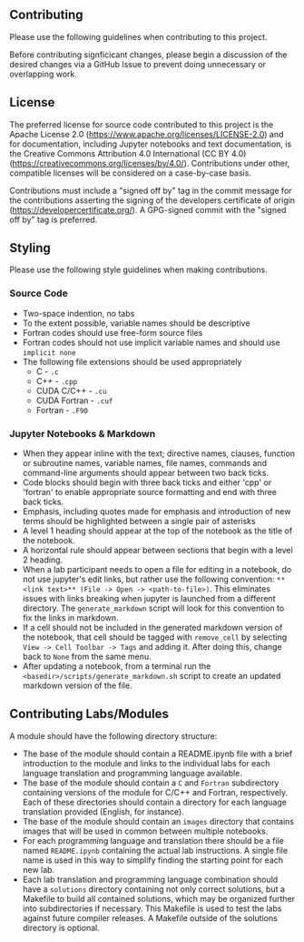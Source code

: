 Contributing
------------

Please use the following guidelines when contributing to this project. 

Before contributing signficicant changes, please begin a discussion of the
desired changes via a GitHub Issue to prevent doing unnecessary or overlapping
work.

## License

The preferred license for source code contributed to this project is the Apache
License 2.0 (https://www.apache.org/licenses/LICENSE-2.0) and for
documentation, including Jupyter notebooks and text documentation, is the
Creative Commons Attribution 4.0 International (CC BY 4.0)
(https://creativecommons.org/licenses/by/4.0/). Contributions under other,
compatible licenses will be considered on a case-by-case basis.

Contributions must include a "signed off by" tag in the commit message for the
contributions asserting the signing of the developers certificate of origin
(https://developercertificate.org/). A GPG-signed commit with the "signed off
by" tag is preferred.

## Styling

Please use the following style guidelines when making contributions.

### Source Code

* Two-space indention, no tabs
* To the extent possible, variable names should be descriptive
* Fortran codes should use free-form source files
* Fortran codes should not use implicit variable names and should use 
  `implicit none`
* The following file extensions should be used appropriately
  * C - `.c`
  * C++ - `.cpp`
  * CUDA C/C++ - `.cu`
  * CUDA Fortran - `.cuf`
  * Fortran - `.F90`

### Jupyter Notebooks & Markdown

* When they appear inline with the text; directive names, clauses, function or
  subroutine names, variable names, file names, commands and command-line
  arguments should appear between two back ticks.
* Code blocks should begin with three back ticks and either 'cpp' or 'fortran'
  to enable appropriate source formatting and end with three back ticks.
* Emphasis, including quotes made for emphasis and introduction of new terms
  should be highlighted between a single pair of asterisks
* A level 1 heading should appear at the top of the notebook as the title of
  the notebook.
* A horizontal rule should appear between sections that begin with a level 2
  heading.
* When a lab participant needs to open a file for editing in a notebook, do not
  use jupyter's edit links, but rather use the following convention:
  `**<link text>** (File -> Open -> <path-to-file>)`. This eliminates issues
  with links breaking when jupyter is launched from a different directory. The
  `generate_markdown` script will look for this convention to fix the links in
  markdown.
* If a cell should not be included in the generated markdown version of the
  notebook, that cell should be tagged with `remove_cell` by selecting 
  `View -> Cell Toolbar -> Tags` and adding it. After doing this, change back
  to `None` from the same menu.
* After updating a notebook, from a terminal run the
  `<basedir>/scripts/generate_markdown.sh` script to create an updated markdown
  version of the file.

## Contributing Labs/Modules

A module should have the following directory structure:

* The base of the module should contain a README.ipynb file with a brief
  introduction to the module and links to the individual labs for each
  language translation and programming language available.
* The base of the module should contain a `C` and `Fortran` subdirectory
  containing versions of the module for C/C++ and Fortran, respectively. Each
  of these directories should contain a directory for each language
  translation provided (English, for instance).
* The base of the module should contain an `images` directory that contains
  images that will be used in common between multiple notebooks. 
* For each programming language and translation there should be a file named
  `README.ipynb` containing the actual lab instructions. A single file name
  is used in this way to simplify finding the starting point for each new
  lab.
* Each lab translation and programming language combination should have a
  `solutions` directory containing not only correct solutions, but a Makefile
  to build all contained solutions, which may be organized further into
  subdirectories if necessary. This Makefile is used to test the labs against
  future compiler releases. A Makefile outside of the solutions directory is
  optional.

